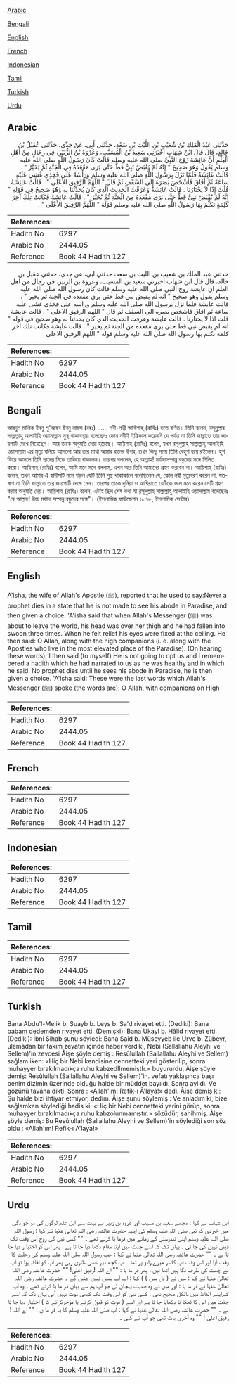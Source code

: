 [Arabic](#arabic)

[Bengali](#bengali)

[English](#english)

[French](#french)

[Indonesian](#indonesian)

[Tamil](#tamil)

[Turkish](#turkish)

[Urdu](#urdu)

## Arabic


<div dir="rtl" lang="ar" style={{fontSize:'larger',backgroundColor:'#f8f9fa',padding:20}}>
حَدَّثَنِي عَبْدُ الْمَلِكِ بْنُ شُعَيْبِ بْنِ اللَّيْثِ بْنِ سَعْدٍ، حَدَّثَنِي أَبِي، عَنْ جَدِّي، حَدَّثَنِي عُقَيْلُ بْنُ خَالِدٍ، قَالَ قَالَ ابْنُ شِهَابٍ أَخْبَرَنِي سَعِيدُ بْنُ الْمُسَيَّبِ، وَعُرْوَةُ بْنُ الزُّبَيْرِ، فِي رِجَالٍ مِنْ أَهْلِ الْعِلْمِ أَنَّ عَائِشَةَ زَوْجَ النَّبِيِّ صلى الله عليه وسلم قَالَتْ كَانَ رَسُولُ اللَّهِ صلى الله عليه وسلم يَقُولُ وَهُوَ صَحِيحٌ ‏"‏ إِنَّهُ لَمْ يُقْبَضْ نَبِيٌّ قَطُّ حَتَّى يَرَى مَقْعَدَهُ فِي الْجَنَّةِ ثُمَّ يُخَيَّرُ ‏"‏ ‏.‏ قَالَتْ عَائِشَةُ فَلَمَّا نَزَلَ بِرَسُولِ اللَّهِ صلى الله عليه وسلم وَرَأْسُهُ عَلَى فَخِذِي غُشِيَ عَلَيْهِ سَاعَةً ثُمَّ أَفَاقَ فَأَشْخَصَ بَصَرَهُ إِلَى السَّقْفِ ثُمَّ قَالَ ‏"‏ اللَّهُمَّ الرَّفِيقَ الأَعْلَى ‏"‏ ‏.‏ قَالَتْ عَائِشَةُ قُلْتُ إِذًا لاَ يَخْتَارُنَا ‏.‏ قَالَتْ عَائِشَةُ وَعَرَفْتُ الْحَدِيثَ الَّذِي كَانَ يُحَدِّثُنَا بِهِ وَهُوَ صَحِيحٌ فِي قَوْلِهِ ‏"‏ إِنَّهُ لَمْ يُقْبَضْ نَبِيٌّ قَطُّ حَتَّى يَرَى مَقْعَدَهُ مِنَ الْجَنَّةِ ثُمَّ يُخَيَّرُ ‏"‏ ‏.‏ قَالَتْ عَائِشَةُ فَكَانَتْ تِلْكَ آخِرُ كَلِمَةٍ تَكَلَّمَ بِهَا رَسُولُ اللَّهِ صلى الله عليه وسلم قَوْلَهُ ‏"‏ اللَّهُمَّ الرَّفِيقَ الأَعْلَى ‏"‏ ‏.‏
</div>
<div style={{backgroundColor:'#f8f9fa',padding:20, marginBottom: 10}}><table> <thead> <tr> <th>References:</th> <th></th> </tr> </thead> <tbody><tr><td>Hadith No</td><td>6297</td></tr><tr><td>Arabic No</td><td>2444.05</td></tr><tr><td>Reference</td><td>Book 44 Hadith 127</td></tr></tbody></table></div>


<div dir="rtl" lang="ar" style={{fontSize:'larger',backgroundColor:'#f8f9fa',padding:20}}>
حدثني عبد الملك بن شعيب بن الليث بن سعد، حدثني ابي، عن جدي، حدثني عقيل بن خالد، قال قال ابن شهاب اخبرني سعيد بن المسيب، وعروة بن الزبير، في رجال من اهل العلم ان عايشة زوج النبي صلى الله عليه وسلم قالت كان رسول الله صلى الله عليه وسلم يقول وهو صحيح " انه لم يقبض نبي قط حتى يرى مقعده في الجنة ثم يخير " . قالت عايشة فلما نزل برسول الله صلى الله عليه وسلم وراسه على فخذي غشي عليه ساعة ثم افاق فاشخص بصره الى السقف ثم قال " اللهم الرفيق الاعلى " . قالت عايشة قلت اذا لا يختارنا . قالت عايشة وعرفت الحديث الذي كان يحدثنا به وهو صحيح في قوله " انه لم يقبض نبي قط حتى يرى مقعده من الجنة ثم يخير " . قالت عايشة فكانت تلك اخر كلمة تكلم بها رسول الله صلى الله عليه وسلم قوله " اللهم الرفيق الاعلى
</div>
<div style={{backgroundColor:'#f8f9fa',padding:20, marginBottom: 10}}><table> <thead> <tr> <th>References:</th> <th></th> </tr> </thead> <tbody><tr><td>Hadith No</td><td>6297</td></tr><tr><td>Arabic No</td><td>2444.05</td></tr><tr><td>Reference</td><td>Book 44 Hadith 127</td></tr></tbody></table></div>

## Bengali


<div dir="ltr" lang="bn" style={{fontSize:'larger',backgroundColor:'#f8f9fa',padding:20}}>
আবদুল মালিক ইবনু শু'আয়ব ইবনু লায়স (রহঃ) ...... নবী-পত্নী আয়িশাহ্ (রাযিঃ) হতে বর্ণিত। তিনি বলেন, রসূলুল্লাহ সাল্লাল্লাহু আলাইহি ওয়াসাল্লাম সুস্থ থাকাবস্থায় বলেছেনঃ কোন নবীই ইন্তিকাল করেননি যে পর্যন্ত না তিনি জান্নাতে তার জায়গাটি দেখে নিয়েছেন। আর তাকে অনুমতি দেয়া হয়েছে। আয়িশাহ (রাযিঃ) বলেন, যখন রসূলুল্লাহ সাল্লাল্লাহু আলাইহি ওয়াসাল্লাম এর মৃত্যু ঘনিয়ে আসলো আর তার মাথা আমার রানের উপর, তখন কিছু সময় তিনি বেহুশ হয়ে রইলেন। হুশ ফিরে আসলে তিনি ছাদের দিকে তাকিয়ে থাকলেন। তারপর বললেন, হে আল্লাহ! মর্যাদাসম্পন্ন বন্ধুদের সঙ্গে মিলিত করো। আয়িশাহ্ (রাযিঃ) বলেন, আমি মনে মনে বললাম, এখন আর তিনি আমাদের গ্রহণ করবেন না। আয়িশাহ্ (রাযিঃ) বলেন, তখন আমার ঐ হাদীসটি মনে পড়ল যেটি তিনি সুস্থ থাকাকালে বলেছিলেন যে, কোন নবী মৃত্যুবরণ করেন না, যতক্ষণ না তিনি জান্নাতে তার জায়গাটি দেখে নেন। তারপর তাকে দুনিয়া ও আখিরাতে যেটিকে ভাল মনে করেন সেটি গ্রহণ করার অনুমতি দেয়। আয়িশাহ্ (রাযিঃ) বলেন, এটাই ছিল শেষ কথা যা রসূলুল্লাহ সাল্লাল্লাহু আলাইহি ওয়াসাল্লাম বলেছেনঃ "হে আল্লাহ! উচ্চ মর্যাদা সম্পন্ন বন্ধুদের সঙ্গে"। (ইসলামিক ফাউন্ডেশন ৬০৭৮, ইসলামিক সেন্টার)
</div>
<div style={{backgroundColor:'#f8f9fa',padding:20, marginBottom: 10}}><table> <thead> <tr> <th>References:</th> <th></th> </tr> </thead> <tbody><tr><td>Hadith No</td><td>6297</td></tr><tr><td>Arabic No</td><td>2444.05</td></tr><tr><td>Reference</td><td>Book 44 Hadith 127</td></tr></tbody></table></div>

## English


<div dir="ltr" lang="en" style={{fontSize:'larger',backgroundColor:'#f8f9fa',padding:20}}>
A'isha, the wife of Allah's Apostle (ﷺ), reported that he used to say:Never a prophet dies in a state that he is not made to see his abode in Paradise, and then given a choice. 'A'isha said that when Allah's Messenger (ﷺ) was about to leave the world, his head was over her thigh and he had fallen into swoon three times. When he felt relief his eyes were fixed at the ceiling. He then said: O Allah, along with the high companions (i. e. along with the Apostles who live in the most elevated place of the Paradise). (On hearing these words), I then said (to myself) He is not going to opt us and I remembered a hadith which he had narrated to us as he was healthy and in which he said: No prophet dies until he sees his abode in Paradise, he is then given a choice. 'A'isha said: These were the last words which Allah's Messenger (ﷺ) spoke (the words are): O Allah, with companions on High
</div>
<div style={{backgroundColor:'#f8f9fa',padding:20, marginBottom: 10}}><table> <thead> <tr> <th>References:</th> <th></th> </tr> </thead> <tbody><tr><td>Hadith No</td><td>6297</td></tr><tr><td>Arabic No</td><td>2444.05</td></tr><tr><td>Reference</td><td>Book 44 Hadith 127</td></tr></tbody></table></div>

## French


<div dir="ltr" lang="fr" style={{fontSize:'larger',backgroundColor:'#f8f9fa',padding:20}}>

</div>
<div style={{backgroundColor:'#f8f9fa',padding:20, marginBottom: 10}}><table> <thead> <tr> <th>References:</th> <th></th> </tr> </thead> <tbody><tr><td>Hadith No</td><td>6297</td></tr><tr><td>Arabic No</td><td>2444.05</td></tr><tr><td>Reference</td><td>Book 44 Hadith 127</td></tr></tbody></table></div>

## Indonesian


<div dir="ltr" lang="id" style={{fontSize:'larger',backgroundColor:'#f8f9fa',padding:20}}>

</div>
<div style={{backgroundColor:'#f8f9fa',padding:20, marginBottom: 10}}><table> <thead> <tr> <th>References:</th> <th></th> </tr> </thead> <tbody><tr><td>Hadith No</td><td>6297</td></tr><tr><td>Arabic No</td><td>2444.05</td></tr><tr><td>Reference</td><td>Book 44 Hadith 127</td></tr></tbody></table></div>

## Tamil


<div dir="ltr" lang="ta" style={{fontSize:'larger',backgroundColor:'#f8f9fa',padding:20}}>

</div>
<div style={{backgroundColor:'#f8f9fa',padding:20, marginBottom: 10}}><table> <thead> <tr> <th>References:</th> <th></th> </tr> </thead> <tbody><tr><td>Hadith No</td><td>6297</td></tr><tr><td>Arabic No</td><td>2444.05</td></tr><tr><td>Reference</td><td>Book 44 Hadith 127</td></tr></tbody></table></div>

## Turkish


<div dir="ltr" lang="tr" style={{fontSize:'larger',backgroundColor:'#f8f9fa',padding:20}}>
Bana Abdu'l-Melik b. Şuayb b. Leys b. Sa'd rivayet etti. (Dediki): Bana babam dedemden rivayet etti. (Demişki): Bana Ukayl b. Hâlid rivayet etti. (Dediki): İbni Şihab şunu söyledi: Bana Said b. Müseyyeb ile Urve b. Zübeyr, ulemâdan bir takım zevatın içinde haber verdiki, Nebi (Sallallahu Aleyhi ve Sellem)'in zevcesi Âişe şöyle demiş : Resûlullah (Sallallahu Aleyhi ve Sellem) sağlam iken: «Hiç bir Nebi kendisine cennetteki yeri gösterilip, sonra muhayyer bırakılmadıkça ruhu kabzedİlmemiştİr.» buyururdu, Âişe şöyle demiş: Resûlullah (Sallallahu Aleyhi ve Sellem)'in. vefatı yaklaşınca başı benim dizimin üzerinde olduğu halde bir müddet bayıldı. Sonra ayildı. Ve gözünü tavana dikti. Sonra : «Allah'ım! Refik-ı Â'laya!» dedi. Âişe demiş ki: Şu halde bizi ihtiyar etmiyor, dedim. Âişe şunu söylemiş : Ve anladım ki, bize sağlamken söylediği hadis ki: «Hiç bir Nebi cennetteki yerini görüp, sonra muhayyer bırakılmadıkça ruhu kabzolunmamıştır.» sözüdür, sahihmiş. Âişe şöyle demiş: Bu Resûlullah (Sallallahu Aleyhi ve Sellem)'in söylediği son söz oldu : «Allah'ım! Refik-ı A'laya!»
</div>
<div style={{backgroundColor:'#f8f9fa',padding:20, marginBottom: 10}}><table> <thead> <tr> <th>References:</th> <th></th> </tr> </thead> <tbody><tr><td>Hadith No</td><td>6297</td></tr><tr><td>Arabic No</td><td>2444.05</td></tr><tr><td>Reference</td><td>Book 44 Hadith 127</td></tr></tbody></table></div>

## Urdu


<div dir="rtl" lang="ur" style={{fontSize:'larger',backgroundColor:'#f8f9fa',padding:20}}>
ابن شہاب نے کہا : مجھے سعید بن مسیب اور عروہ بن زبیر نے بہت سے اہل علم لوگوں کی مو جو دگی میں خبردی کہ نبی صلی اللہ علیہ وسلم کی اہلیہ حضرت عائشہ رضی اللہ تعالیٰ عنہا نے کہا : رسول اللہ صلی اللہ علیہ وسلم اپنی تندرستی کے زمانے میں فرما یا کرتے تھے ۔ "" کسی نبی کی روح اس وقت تک قبض نہیں کی جا تی ۔ یہاں تک کہ اسے جنت میں اپنا مقام دکھا دیا جا تا ہے ، پھر اس کو اختیا ر دیا جا تا ہے ۔ "" حضرت عائشہ رضی اللہ تعالیٰ عنہا نے کہا : جب رسول اللہ صلی اللہ علیہ وسلم کی رحلت کا وقت آیا اور اس وقت آپ کاسر میرے زانو پر تھا ۔ آپ کچھ دیر غشی طاری رہی پھر آپ کو افاقہ ہوا تو آپ نے چھت کی طرف نگا ہیں اٹھا ئیں ، پھر فر ما یا : "" اے اللہ !رفیق اعلیٰ! "" حضرت عائشہ رضی اللہ تعالیٰ عنہا نے کہا : میں نے ( دل میں ) ) کہا : اب آپ ہمیں نہیں چنیں گے ۔ حضرت عائشہ رضی اللہ تعالیٰ عنہا نے فر ما یا : اور میں نے وہ حدیث پہچان لی جو آپ ہم سے بیان فر ما یا کرتے تھے ۔ وہ آپ کےاپنے الفاظ میں بالکل صحیح تھی : کسی نبی کو اس وقت تک کبھی موت نہیں آئی یہاں تک کہ اسے جنت میں اس کا ٹھکا نا دکھایا جا تا ہے اور اسے ( موت کو قبول کرنے یا مؤخرکرانے کا ) اختیار دیا جا تا ہے ۔ "" حضرت عائشہ رضی اللہ تعالیٰ عنہا نے کہا : آپ صلی اللہ علیہ وسلم کا یہ فر ما ن : "" اے اللہ !رفیق اعلیٰ ! "" وہ آخری بات تھی جو آپ نے کہی ۔
</div>
<div style={{backgroundColor:'#f8f9fa',padding:20, marginBottom: 10}}><table> <thead> <tr> <th>References:</th> <th></th> </tr> </thead> <tbody><tr><td>Hadith No</td><td>6297</td></tr><tr><td>Arabic No</td><td>2444.05</td></tr><tr><td>Reference</td><td>Book 44 Hadith 127</td></tr></tbody></table></div>